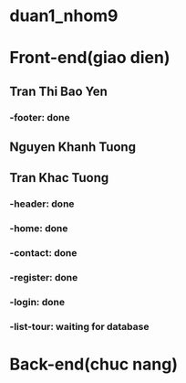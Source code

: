 # duan1_nhom9
# Front-end(giao dien)
## Tran Thi Bao Yen
### -footer: done

## Nguyen Khanh Tuong
## Tran Khac Tuong
### -header: done

### -home: done
### -contact: done
### -register: done
### -login: done
### -list-tour: waiting for database

# Back-end(chuc nang)


